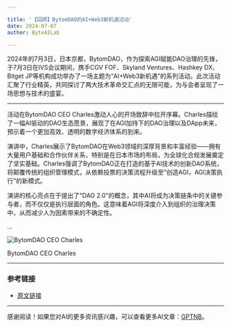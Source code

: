 ```yaml
---

title: '【回顾】BytomDAO的AI+Web3新机遇活动'
date: 2024-07-07
author: ByteAILab

---
```


2024年的7月3日，日本京都，BytomDAO，作为探索AGI赋能DAO治理的先锋，于7月3日在IVS会议期间，携手CGV FOF、Skyland Ventures、Hashkey DX、Bitget JP等机构成功举办了一场主题为“AI+Web3新机遇”的系列活动。此次活动汇聚了行业精英，共同探讨了两大技术革命交汇点的无限可能，为与会者呈现了一场思想与技术的盛宴。

---


活动在BytomDAO CEO Charles激动人心的开场致辞中拉开序幕。Charles描绘了一幅AI驱动的DAO生态愿景，展现了在AGI加持下的DAO治理以及DApp未来，预示着一个更加高效、透明的数字经济体系的到来。

演讲中，Charles展示了BytomDAO在Web3领域的深厚背景和丰富经验——拥有大量用户基础和合作伙伴关系，特别是在日本市场的布局，为全球化合规发展奠定了坚实基础。Charles强调了BytomDAO正在打造的基于AI技术的创新DAO系统，将颠覆传统的组织管理模式，从依赖投票的决策流程升级至"创造AGI，AGI决策执行"的新模式。

演讲的核心亮点在于提出了"DAO 2.0"的概念，其中AI将成为决策链条中的关键参与者，而不仅仅是执行层面的角色。这意味着AGI将深度介入到组织的治理决策中，从而减少人为因素带来的不确定性。

...

![BytomDAO CEO Charles](http://www.jesonc.com/upload/500F79EDF3F780A7F3877DE902F67058/1720058737355/lqidv_F6iOQLmkyk0Eu-CTo-drz4.jpg)

BytomDAO CEO Charles

---

### 参考链接
- [原文链接](https://www.aixinzhijie.com/article/6846208)
---
感谢阅读！如果您对AI的更多资讯感兴趣，可以查看更多AI文章：[GPTNB](https://gptnb.com)。